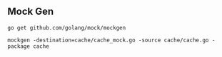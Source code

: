 ## Mock Gen

```console
go get github.com/golang/mock/mockgen
```

```console
mockgen -destination=cache/cache_mock.go -source cache/cache.go -package cache 
```